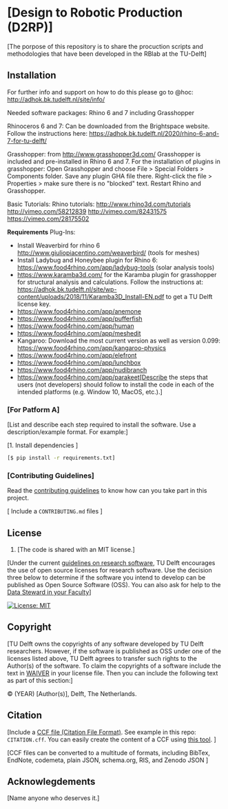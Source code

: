 # [Design to Robotic Production (D2RP)]

[The porpose of this repository is to share the procuction scripts and methodologies that have been developed in the RBlab at the TU-Delft]

## Installation

For further info and support on how to do this please go to @hoc: http://adhok.bk.tudelft.nl/site/info/

Needed software packages: Rhino 6 and 7 including Grasshopper

Rhinoceros 6 and 7: Can be downloaded from the Brightspace website. Follow the instructions here:
https://adhok.bk.tudelft.nl/2020/rhino-6-and-7-for-tu-delft/

Grasshopper: from http://www.grasshopper3d.com/
Grasshopper is included and pre-installed in Rhino 6 and 7. For the installation of plugins in grasshopper: Open Grasshopper and choose File > Special Folders > Components folder. Save any plugin GHA file there. Right-click the file > Properties > make sure there is no "blocked" text. Restart Rhino and Grasshopper.

Basic Tutorials:
Rhino tutorials: http://www.rhino3d.com/tutorials
http://vimeo.com/58212839 
http://vimeo.com/82431575 
https://vimeo.com/28175502 

**Requirements** 
Plug-Ins:
- Install Weaverbird for rhino 6 http://www.giuliopiacentino.com/weaverbird/ (tools for meshes)
- Install Ladybug and Honeybee plugin for Rhino 6: https://www.food4rhino.com/app/ladybug-tools (solar analysis tools)
- https://www.karamba3d.com/ for the Karamba plugin for grasshopper for structural analysis and calculations. Follow the instructions at: https://adhok.bk.tudelft.nl/site/wp-content/uploads/2018/11/Karamba3D_Install-EN.pdf to get a TU Delft license key.
- https://www.food4rhino.com/app/anemone
- https://www.food4rhino.com/app/pufferfish
- https://www.food4rhino.com/app/human
- https://www.food4rhino.com/app/meshedit
- Kangaroo: Download the most current version as well as version 0.099: https://www.food4rhino.com/app/kangaroo-physics
- https://www.food4rhino.com/app/elefront
- https://www.food4rhino.com/app/lunchbox
- https://www.food4rhino.com/app/nudibranch
- https://www.food4rhino.com/app/parakeet[Describe the steps  that users (not developers) should follow to install the code in each of the intended platforms (e.g. Window 10, MacOS, etc.).]

### [For Patform A]

[List and describe each step required to install the software. Use a description/example format. For example:]

[1. Install dependencies ]

```bash
[$ pip install -r requirements.txt]
```

### [Contributing Guidelines]

Read the [contributing guidelines](CONTRIBUTING.md) to know how can you take part in this project. 

[ Include a `CONTRIBUTING.md` files ]

## License

1. [The code is shared with an MIT license.]

[Under the current [guidelines on research software](https://d2k0ddhflgrk1i.cloudfront.net/TUDelft/Over_TU_Delft/Strategie/TU%20Delft%20Research%20Software%20Guidelines.pdf), TU Delft encourages the use of open source licenses for research software. Use the decision three below to determine if the software you intend to develop can be published as Open Source Software (OSS). You can also ask for help to the [Data Steward in your Faculty](https://www.tudelft.nl/library/research-data-management/r/support/data-stewardship/contact)]

[![License: MIT](https://img.shields.io/badge/License-MIT-yellow.svg)](https://opensource.org/licenses/MIT)

## Copyright

[TU Delft owns the copyrights of any software developed by TU Delft researchers. However, if the software is published as OSS under one of the licenses listed above, TU Delft agrees to transfer such rights to the Author(s) of the software. To claim the copyrights of a software include the text in [WAIVER](./WAIVER) in your license file. Then you can include the following text as part of this section:]

&copy; (YEAR) [Author(s)], Delft, The Netherlands. 

## Citation

[Include a [CCF file (Citation File Format)](https://citation-file-format.github.io/). See example in this repo: `CITATION.cff`. You can easily create the content of a CCF using [this tool](https://citation-file-format.github.io/cff-initializer-javascript/). ]

[CCF files can be converted to a multitude of formats, including BibTex,  EndNote, codemeta, plain JSON, schema.org, RIS, and Zenodo JSON ]

## Acknowlegdements

[Name anyone who deserves it.]
